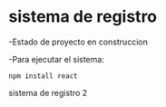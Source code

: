 <h1>sistema de registro</h1>

-Estado de proyecto en construccion 

-Para ejecutar el sistema:

```npm install react```

sistema de registro 2
